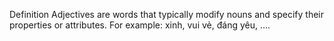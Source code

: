 Definition
Adjectives are words that typically modify nouns and specify their properties or attributes. For example: xinh, vui vẻ, đáng yêu, ....
<!-- Interlanguage links updated Po 6. listopadu 2023, 21:41:20 CET -->
